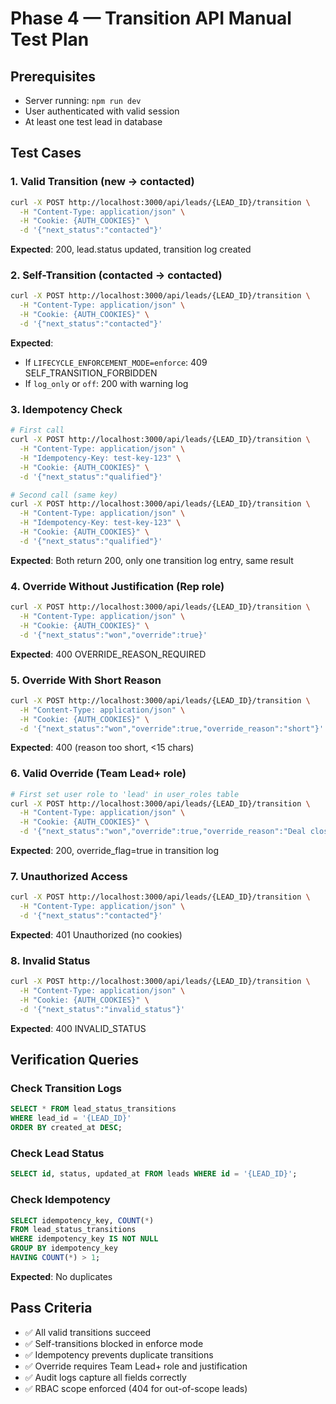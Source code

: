 # Phase 4 — Transition API Manual Test Plan

## Prerequisites
- Server running: `npm run dev`
- User authenticated with valid session
- At least one test lead in database

## Test Cases

### 1. Valid Transition (new → contacted)
```bash
curl -X POST http://localhost:3000/api/leads/{LEAD_ID}/transition \
  -H "Content-Type: application/json" \
  -H "Cookie: {AUTH_COOKIES}" \
  -d '{"next_status":"contacted"}'
```
**Expected**: 200, lead.status updated, transition log created

### 2. Self-Transition (contacted → contacted)
```bash
curl -X POST http://localhost:3000/api/leads/{LEAD_ID}/transition \
  -H "Content-Type: application/json" \
  -H "Cookie: {AUTH_COOKIES}" \
  -d '{"next_status":"contacted"}'
```
**Expected**:
- If `LIFECYCLE_ENFORCEMENT_MODE=enforce`: 409 SELF_TRANSITION_FORBIDDEN
- If `log_only` or `off`: 200 with warning log

### 3. Idempotency Check
```bash
# First call
curl -X POST http://localhost:3000/api/leads/{LEAD_ID}/transition \
  -H "Content-Type: application/json" \
  -H "Idempotency-Key: test-key-123" \
  -H "Cookie: {AUTH_COOKIES}" \
  -d '{"next_status":"qualified"}'

# Second call (same key)
curl -X POST http://localhost:3000/api/leads/{LEAD_ID}/transition \
  -H "Content-Type: application/json" \
  -H "Idempotency-Key: test-key-123" \
  -H "Cookie: {AUTH_COOKIES}" \
  -d '{"next_status":"qualified"}'
```
**Expected**: Both return 200, only one transition log entry, same result

### 4. Override Without Justification (Rep role)
```bash
curl -X POST http://localhost:3000/api/leads/{LEAD_ID}/transition \
  -H "Content-Type: application/json" \
  -H "Cookie: {AUTH_COOKIES}" \
  -d '{"next_status":"won","override":true}'
```
**Expected**: 400 OVERRIDE_REASON_REQUIRED

### 5. Override With Short Reason
```bash
curl -X POST http://localhost:3000/api/leads/{LEAD_ID}/transition \
  -H "Content-Type: application/json" \
  -H "Cookie: {AUTH_COOKIES}" \
  -d '{"next_status":"won","override":true,"override_reason":"short"}'
```
**Expected**: 400 (reason too short, <15 chars)

### 6. Valid Override (Team Lead+ role)
```bash
# First set user role to 'lead' in user_roles table
curl -X POST http://localhost:3000/api/leads/{LEAD_ID}/transition \
  -H "Content-Type: application/json" \
  -H "Cookie: {AUTH_COOKIES}" \
  -d '{"next_status":"won","override":true,"override_reason":"Deal closed early after executive approval"}'
```
**Expected**: 200, override_flag=true in transition log

### 7. Unauthorized Access
```bash
curl -X POST http://localhost:3000/api/leads/{LEAD_ID}/transition \
  -H "Content-Type: application/json" \
  -d '{"next_status":"contacted"}'
```
**Expected**: 401 Unauthorized (no cookies)

### 8. Invalid Status
```bash
curl -X POST http://localhost:3000/api/leads/{LEAD_ID}/transition \
  -H "Content-Type: application/json" \
  -H "Cookie: {AUTH_COOKIES}" \
  -d '{"next_status":"invalid_status"}'
```
**Expected**: 400 INVALID_STATUS

## Verification Queries

### Check Transition Logs
```sql
SELECT * FROM lead_status_transitions 
WHERE lead_id = '{LEAD_ID}' 
ORDER BY created_at DESC;
```

### Check Lead Status
```sql
SELECT id, status, updated_at FROM leads WHERE id = '{LEAD_ID}';
```

### Check Idempotency
```sql
SELECT idempotency_key, COUNT(*) 
FROM lead_status_transitions 
WHERE idempotency_key IS NOT NULL 
GROUP BY idempotency_key 
HAVING COUNT(*) > 1;
```
**Expected**: No duplicates

## Pass Criteria
- ✅ All valid transitions succeed
- ✅ Self-transitions blocked in enforce mode
- ✅ Idempotency prevents duplicate transitions
- ✅ Override requires Team Lead+ role and justification
- ✅ Audit logs capture all fields correctly
- ✅ RBAC scope enforced (404 for out-of-scope leads)
